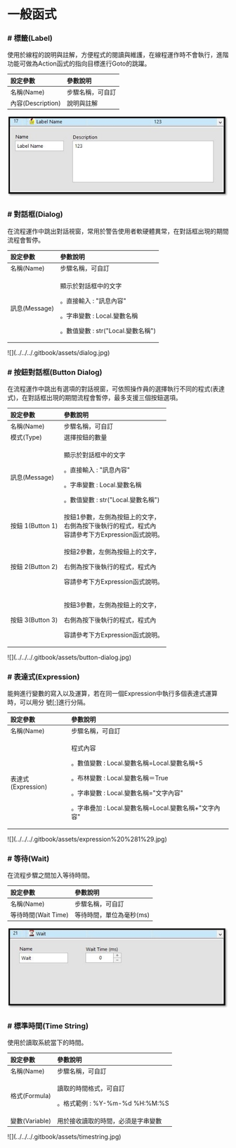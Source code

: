# 一般函式

### \# 標籤\(Label\)

使用於線程的說明與註解，方便程式的閱讀與維護，在線程運作時不會執行，進階功能可做為Action函式的指向目標進行Goto的跳躍。

| 設定參數 | 參數說明 |
| :--- | :--- |
| 名稱\(Name\) | 步驟名稱，可自訂 |
| 內容\(Description\) | 說明與註解 |

![](../../../.gitbook/assets/label.jpg)

### \# 對話框\(Dialog\)

在流程運作中跳出對話視窗，常用於警告使用者軟硬體異常，在對話框出現的期間流程會暫停。

<table>
  <thead>
    <tr>
      <th style="text-align:left">設定參數</th>
      <th style="text-align:left">參數說明</th>
    </tr>
  </thead>
  <tbody>
    <tr>
      <td style="text-align:left">名稱(Name)</td>
      <td style="text-align:left">步驟名稱，可自訂</td>
    </tr>
    <tr>
      <td style="text-align:left">訊息(Message)</td>
      <td style="text-align:left">
        <p>顯示於對話框中的文字</p>
        <p>。直接輸入 : "訊息內容"</p>
        <p>。字串變數 : Local.變數名稱</p>
        <p>。數值變數 : str("Local.變數名稱")</p>
      </td>
    </tr>
  </tbody>
</table>![](../../../.gitbook/assets/dialog.jpg)

### \# 按鈕對話框\(Button Dialog\)

在流程運作中跳出有選項的對話視窗，可依照操作員的選擇執行不同的程式\(表達式\)，在對話框出現的期間流程會暫停，最多支援三個按鈕選項。

<table>
  <thead>
    <tr>
      <th style="text-align:left">設定參數</th>
      <th style="text-align:left">參數說明</th>
    </tr>
  </thead>
  <tbody>
    <tr>
      <td style="text-align:left">名稱(Name)</td>
      <td style="text-align:left">步驟名稱，可自訂</td>
    </tr>
    <tr>
      <td style="text-align:left">模式(Type)</td>
      <td style="text-align:left">選擇按鈕的數量</td>
    </tr>
    <tr>
      <td style="text-align:left">訊息(Message)</td>
      <td style="text-align:left">
        <p>顯示於對話框中的文字</p>
        <p>。直接輸入 : "訊息內容"</p>
        <p>。字串變數 : Local.變數名稱</p>
        <p>。數值變數 : str("Local.變數名稱")</p>
      </td>
    </tr>
    <tr>
      <td style="text-align:left">按鈕 1(Button 1)</td>
      <td style="text-align:left">按鈕1參數，左側為按鈕上的文字，
        <br />右側為按下後執行的程式，程式內
        <br />容請參考下方Expression函式說明。</td>
    </tr>
    <tr>
      <td style="text-align:left">按鈕 2(Button 2)</td>
      <td style="text-align:left">
        <p>按鈕2參數，左側為按鈕上的文字，</p>
        <p>右側為按下後執行的程式，程式內</p>
        <p>容請參考下方Expression函式說明。</p>
      </td>
    </tr>
    <tr>
      <td style="text-align:left">按鈕 3(Button 3)</td>
      <td style="text-align:left">
        <p>按鈕3參數，左側為按鈕上的文字，</p>
        <p>右側為按下後執行的程式，程式內</p>
        <p>容請參考下方Expression函式說明。</p>
      </td>
    </tr>
  </tbody>
</table>![](../../../.gitbook/assets/button-dialog.jpg)

### \# 表達式\(Expression\)

能夠進行變數的寫入以及運算，若在同一個Expression中執行多個表達式運算時，可以用分 號\[;\]進行分隔。

<table>
  <thead>
    <tr>
      <th style="text-align:left">設定參數</th>
      <th style="text-align:left">參數說明</th>
    </tr>
  </thead>
  <tbody>
    <tr>
      <td style="text-align:left">名稱(Name)</td>
      <td style="text-align:left">步驟名稱，可自訂</td>
    </tr>
    <tr>
      <td style="text-align:left">表達式(Expression)</td>
      <td style="text-align:left">
        <p>程式內容</p>
        <p>。數值變數 : Local.變數名稱=Local.變數名稱+5</p>
        <p>。布林變數 : Local.變數名稱＝True</p>
        <p>。字串變數 : Local.變數名稱="文字內容"</p>
        <p>。字串疊加 : Local.變數名稱=Local.變數名稱+"文字內容"</p>
      </td>
    </tr>
  </tbody>
</table>![](../../../.gitbook/assets/expression%20%281%29.jpg)

### \# 等待\(Wait\)

在流程步驟之間加入等待時間。

| 設定參數 | 參數說明 |
| :--- | :--- |
| 名稱\(Name\) | 步驟名稱，可自訂 |
| 等待時間\(Wait Time\) | 等待時間，單位為毫秒\(ms\) |

![](../../../.gitbook/assets/waittime.jpg)

### \# 標準時間\(Time String\)

使用於讀取系統當下的時間。

<table>
  <thead>
    <tr>
      <th style="text-align:left">設定參數</th>
      <th style="text-align:left">參數說明</th>
    </tr>
  </thead>
  <tbody>
    <tr>
      <td style="text-align:left">名稱(Name)</td>
      <td style="text-align:left">步驟名稱，可自訂</td>
    </tr>
    <tr>
      <td style="text-align:left">格式(Formula)</td>
      <td style="text-align:left">
        <p>讀取的時間格式，可自訂</p>
        <p>。格式範例 : %Y-%m-%d %H:%M:%S</p>
      </td>
    </tr>
    <tr>
      <td style="text-align:left">變數(Variable)</td>
      <td style="text-align:left">用於接收讀取的時間，必須是字串變數</td>
    </tr>
  </tbody>
</table>![](../../../.gitbook/assets/timestring.jpg)

